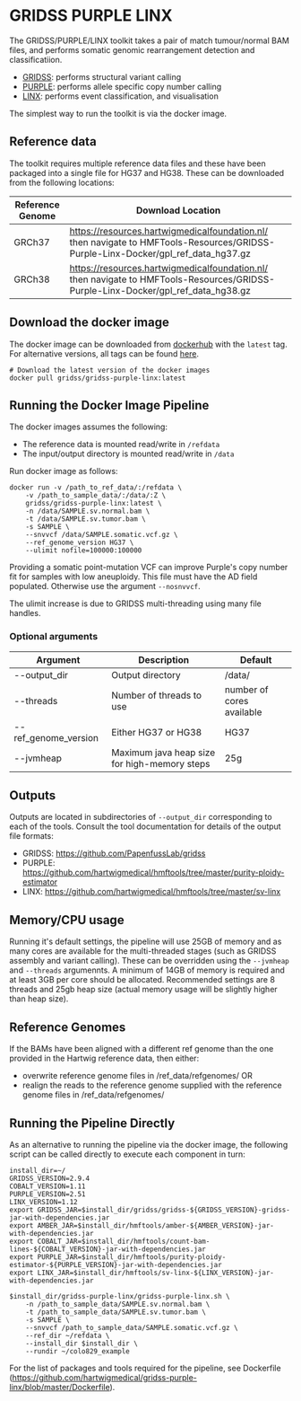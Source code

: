 
# GRIDSS PURPLE LINX

The GRIDSS/PURPLE/LINX toolkit takes a pair of match tumour/normal BAM files, and performs somatic genomic rearrangement detection and classificatiion.

- [GRIDSS](https://github.com/PapenfussLab/gridss): performs structural variant calling
- [PURPLE](https://github.com/hartwigmedical/hmftools/tree/master/purity-ploidy-estimator): performs allele specific copy number calling
- [LINX](https://github.com/hartwigmedical/hmftools/tree/master/sv-linx): performs event classification, and visualisation

The simplest way to run the toolkit is via the docker image.

## Reference data

The toolkit requires multiple reference data files and these have been packaged into a single file for HG37 and HG38.  These can be downloaded from the following locations:

|Reference Genome | Download Location |
|---|---|
|GRCh37|https://resources.hartwigmedicalfoundation.nl/ then navigate to HMFTools-Resources/GRIDSS-Purple-Linx-Docker/gpl_ref_data_hg37.gz|
|GRCh38|https://resources.hartwigmedicalfoundation.nl/ then navigate to HMFTools-Resources/GRIDSS-Purple-Linx-Docker/gpl_ref_data_hg38.gz|

## Download the docker image
The docker image can be downloaded from [dockerhub](https://hub.docker.com/r/gridss/gridss-purple-linx) with the `latest` tag.
For alternative versions, all tags can be found [here](https://hub.docker.com/r/gridss/gridss-purple-linx/tags).

```
# Download the latest version of the docker images
docker pull gridss/gridss-purple-linx:latest
```


## Running the Docker Image Pipeline
The docker images assumes the following:
- The reference data is mounted read/write in `/refdata`
- The input/output directory is mounted read/write in `/data`

Run docker image as follows:

```
docker run -v /path_to_ref_data/:/refdata \
	-v /path_to_sample_data/:/data/:Z \
	gridss/gridss-purple-linx:latest \
	-n /data/SAMPLE.sv.normal.bam \
	-t /data/SAMPLE.sv.tumor.bam \
	-s SAMPLE \
	--snvvcf /data/SAMPLE.somatic.vcf.gz \
	--ref_genome_version HG37 \
	--ulimit nofile=100000:100000
```

Providing a somatic point-mutation VCF can improve Purple's copy number fit for samples with low aneuploidy. This file must have the AD field populated. Otherwise use the argument `--nosnvvcf`.

The ulimit increase is due to GRIDSS multi-threading using many file handles.

### Optional arguments
|Argument|Description|Default|
|---|---|---|
|--output_dir|Output directory|/data/|
|--threads|Number of threads to use|number of cores available|
|--ref_genome_version|Either HG37 or HG38| HG37|
|--jvmheap|Maximum java heap size for high-memory steps|25g|

## Outputs
Outputs are located in subdirectories of `--output_dir` corresponding to each of the tools. Consult the tool documentation for details of the output file formats:
- GRIDSS: https://github.com/PapenfussLab/gridss
- PURPLE: https://github.com/hartwigmedical/hmftools/tree/master/purity-ploidy-estimator
- LINX: https://github.com/hartwigmedical/hmftools/tree/master/sv-linx

## Memory/CPU usage
Running it's default settings, the pipeline will use 25GB of memory and as many cores are available for the multi-threaded stages (such as GRIDSS assembly and variant calling). These can be overridden using the `--jvmheap` and `--threads` argumennts. A minimum of 14GB of memory is required and at least 3GB per core should be allocated. Recommended settings are 8 threads and 25gb heap size (actual memory usage will be slightly higher than heap size).

## Reference Genomes
If the BAMs have been aligned with a different ref genome than the one provided in the Hartwig reference data, then either:
- overwrite reference genome files in /ref_data/refgenomes/ OR
- realign the reads to the reference genome supplied with the reference genome files in /ref_data/refgenomes/

## Running the Pipeline Directly
As an alternative to running the pipeline via the docker image, the following script can be called directly to execute each component in turn:

```
install_dir=~/
GRIDSS_VERSION=2.9.4
COBALT_VERSION=1.11
PURPLE_VERSION=2.51
LINX_VERSION=1.12
export GRIDSS_JAR=$install_dir/gridss/gridss-${GRIDSS_VERSION}-gridss-jar-with-dependencies.jar
export AMBER_JAR=$install_dir/hmftools/amber-${AMBER_VERSION}-jar-with-dependencies.jar
export COBALT_JAR=$install_dir/hmftools/count-bam-lines-${COBALT_VERSION}-jar-with-dependencies.jar
export PURPLE_JAR=$install_dir/hmftools/purity-ploidy-estimator-${PURPLE_VERSION}-jar-with-dependencies.jar
export LINX_JAR=$install_dir/hmftools/sv-linx-${LINX_VERSION}-jar-with-dependencies.jar

$install_dir/gridss-purple-linx/gridss-purple-linx.sh \
	-n /path_to_sample_data/SAMPLE.sv.normal.bam \
	-t /path_to_sample_data/SAMPLE.sv.tumor.bam \
	-s SAMPLE \
	--snvvcf /path_to_sample_data/SAMPLE.somatic.vcf.gz \
	--ref_dir ~/refdata \
	--install_dir $install_dir \
	--rundir ~/colo829_example
```

For the list of packages and tools required for the pipeline, see Dockerfile (https://github.com/hartwigmedical/gridss-purple-linx/blob/master/Dockerfile).
